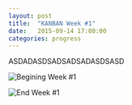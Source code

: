 ```yaml
---
layout: post
title:  "KANBAN Week #1"
date:   2015-09-14 17:00:00
categories: progress
---
```


ASDADASDSADSADSADASDSASD

![Begining Week #1]({{site.baseurl}}/assets/week-progress/IMG_20161004_162013.jpg)

![End Week #1]({{site.baseurl}}/assets/week-progress/w1-end.png)
